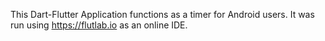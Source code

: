 This Dart-Flutter Application functions as a timer for Android users. It was run using https://flutlab.io as an online IDE. 
